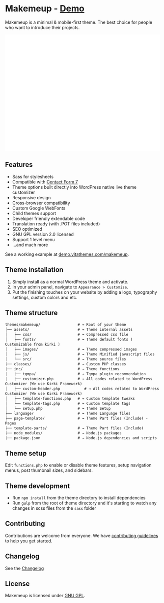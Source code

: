# Makemeup - [Demo](https://demo.vitathemes.com/makemeup/)

Makemeup is a minimal & mobile-first theme. The best choice for people who want to introduce their projects.

![Home Page](screenshot.png)

## Features

- Sass for stylesheets
- Compatible with [Contact Form 7](https://wordpress.org/plugins/contact-form-7/)
- Theme options built directly into WordPress native live theme customizer
- Responsive design
- Cross-browser compatibility
- Custom Google WebFonts
- Child themes support
- Developer friendly extendable code
- Translation ready (with .POT files included)
- SEO optimized
- GNU GPL version 2.0 licensed
- Support 1 level menu
- …and much more

See a working example at [demo.vitathemes.com/makemeup](https://demo.vitathemes.com/makemeup/).

## Theme installation

1. Simply install as a normal WordPress theme and activate.
2. In your admin panel, navigate to `Appearance > Customize`.
3. Put the finishing touches on your website by adding a logo, typography settings, custom colors and etc.

## Theme structure

```shell
themes/makemeup/                 # → Root of your theme
│── assets/                      # → Theme internal assets
│   ├── css/                     # → Compressed css file
│   ├── fonts/                   # → Theme default fonts ( Customizable from kirki )
│   ├── images/                  # → Theme compressed images
│   ├── js/                      # → Theme Minified javascript files
│   └── src/                     # → Theme source files
├── classes/                     # → Custom PHP classes
├── inc/                         # → Theme functions
│   ├── tgmpa/                   # → Tgmpa plugin recommendation
│   ├── customizer.php           # → All codes related to WordPress Customizer (We use Kirki Framework)
│   ├── custom-header.php           # → All codes related to WordPress Customizer (We use Kirki Framework)
│   ├── template-functions.php   # → Custom template tweaks
│   └── template-tags.php        # → Custom template tags
│   └── setup.php                # → Theme Setup
├── language/                    # → Theme Language files
├── page-template/               # → Theme Part files (Include) - Pages
├── template-parts/              # → Theme Part files (Include)
├── node_modules/                # → Node.js packages
├── package.json                 # → Node.js dependencies and scripts
```

## Theme setup

Edit `functions.php` to enable or disable theme features, setup navigation menus, post thumbnail sizes, and sidebars.

## Theme development

- Run `npm install` from the theme directory to install dependencies
- Run `gulp` from the root of theme directory and it's starting to watch any changes in scss files from the `sass` folder

## Contributing

Contributions are welcome from everyone. We have [contributing guidelines](CONTRIBUTING.md) to help you get started.

## Changelog

See the [Changelog](CHANGELOG.md)

## License

Makemeup is licensed under [GNU GPL](LICENSE).

